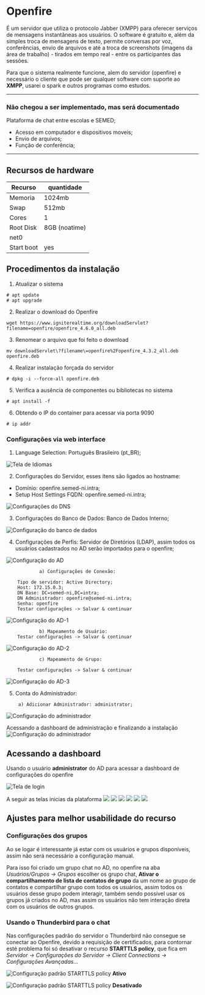# Openfire

É um servidor que utiliza o protocolo Jabber (XMPP) para oferecer serviços de mensagens instantâneas aos usuários.
O software é gratuito e, além da simples troca de mensagens de texto, permite conversas por voz, conferências, envio de arquivos e até a troca de screenshots (imagens da área de trabalho) - tirados em tempo real - entre os participantes das sessões.

Para que o sistema realmente funcione, alem do servidor (openfire)  e necessário o cliente que pode ser qualquer software com suporte ao **XMPP**, usarei o spark e outros programas como estudos.

----------
### Não chegou a ser implementado, mas será documentado
Plataforma de chat entre escolas e SEMED;
* Acesso em computador e dispositivos moveis;
* Envio de arquivos;
* Função de conferência;
-----------

## Recursos de hardware
Recurso | quantidade
--|--
Memoria | 1024mb
Swap | 512mb
Cores | 1
Root Disk | 8GB (noatime)
net0 | 
Start boot | yes

## Procedimentos da instalação

1. Atualizar o sistema
~~~~shell
# apt update
# apt upgrade
~~~~

2. Realizar o download do Openfire
~~~~shell
wget https://www.igniterealtime.org/downloadServlet?filename=openfire/openfire_4.6.0_all.deb
~~~~

3. Renomear o arquivo que foi feito o download
~~~~shell
mv downloadServlet\?filename\=openfire%2Fopenfire_4.3.2_all.deb openfire.deb
~~~~

4. Realizar instalação forçada do servidor
~~~~shell
# dpkg -i --force-all openfire.deb
~~~~

5. Verifica a ausência de componentes ou bibliotecas no sistema  
~~~~shell
# apt install -f
~~~~

6. Obtendo o IP do container para acessar via porta 9090
~~~~shell
# ip addr
~~~~

### Configurações via web interface

1. Language Selection: Português Brasileiro (pt_BR);

![Tela de Idiomas](Sistemas/Destinado/Openfire/web_install/01.png)

2. Configurações do Servidor, esses itens são ligados ao hostname:
* Domínio:	openfire.semed-ni.intra;
* Setup Host Settings FQDN: openfire.semed-ni.intra;

![Configurações do DNS](Sistemas/Destinado/Openfire/web_install/02.png)

3. Configurações do Banco de Dados: Banco de Dados Interno;

![Configuração do banco de dados](Sistemas/Destinado/Openfire/web_install/03.png)

4. Configurações de Perfis: Servidor de Diretórios (LDAP), assim todos os usuários cadastrados no AD serão importados para o openfire;

![Configuração do AD](Sistemas/Destinado/Openfire/web_install/04.png)


                a) Configurações de Conexão:

        Tipo de servidor: Active Directory;
        Host: 172.15.0.3;
        DN Base: DC=semed-ni,DC=intra;
        DN Administrador: openfire@semed-ni.intra;
        Senha: openfire
        Testar configurações -> Salvar & continuar

![Configuração do AD-1](Sistemas/Destinado/Openfire/web_install/05.png)

       
                b) Mapeamento de Usuário:
        Testar configurações -> Salvar & continuar

![Configuração do AD-2](06.png)


                c) Mapeamento de Grupo:

        Testar configurações -> Salvar & continuar

![Configuração do AD-3](07.png)

5. Conta do Administrador:

        a) Adicionar Administrador: administrator;

![Configuração do administrador](08.png)

Acessando a dashboard de administração e finalizando a instalação
![Configuração do administrador](09.png)

## Acessando a dashboard

Usando o usuário **administrator** do AD para acessar a dashboard de configurações do openfire

![Tela de login](00.png)

A seguir as telas inicias da plataforma
![](Sistemas/Destinado/Openfire/dashboard/01.png)
![](Sistemas/Destinado/Openfire/dashboard/02.png)
![](Sistemas/Destinado/Openfire/dashboard/03.png)
![](Sistemas/Destinado/Openfire/dashboard/04.png)
![](Sistemas/Destinado/Openfire/dashboard/05.png)
![](05-2.png)

## Ajustes para melhor usabilidade do recurso

### Configurações dos grupos

Ao se logar é interessante já estar com os usuários e grupos disponíveis, assim não será necessário a configuração manual.

Para isso foi criado um grupo chat no AD, no openfire na aba *Usuários/Grupos -> Grupos* escolher os grupo chat, **Ativar o compartilhamento de lista de contatos de grupo** da um nome ao grupo de contatos e compartilhar grupo com todos os usuários, assim todos os usuários desse grupo podem interagir, também sendo possível usar os grupos já criados no AD, mas assim os usuários não tem interação direta com os usuários de outros grupos.

### Usando o Thunderbird para o chat

Nas configurações padrão do servidor o Thunderbird não consegue se conectar ao Openfire, devido a requisição de certificados, para contornar esté problema foi só desativar o recurso **STARTTLS policy**, que fica em *Servidor -> Configurações do Servidor -> Client Connections -> Configurações Avançadas...*

![Configuração padrão](Sistemas/Destinado/Openfire/ajustes/01.png)
STARTTLS policy **Ativo**

![Configuração padrão](Sistemas/Destinado/Openfire/ajustes/01-2.png)
STARTTLS policy **Desativado**
